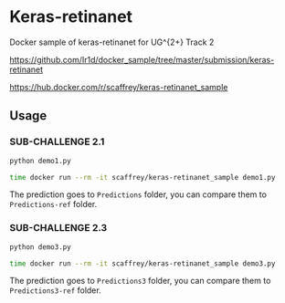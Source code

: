 # Keras-retinanet

Docker sample of keras-retinanet for UG^{2+} Track 2

https://github.com/Ir1d/docker_sample/tree/master/submission/keras-retinanet

https://hub.docker.com/r/scaffrey/keras-retinanet_sample

## Usage

### SUB-CHALLENGE 2.1

```python
python demo1.py
```

```bash
time docker run --rm -it scaffrey/keras-retinanet_sample demo1.py
```

The prediction goes to `Predictions` folder, you can compare them to `Predictions-ref` folder.

### SUB-CHALLENGE 2.3

```python
python demo3.py
```

```bash
time docker run --rm -it scaffrey/keras-retinanet_sample demo3.py
```

The prediction goes to `Predictions3` folder, you can compare them to `Predictions3-ref` folder.
